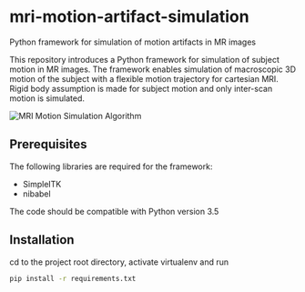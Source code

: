 # mri-motion-artifact-simulation
Python framework for simulation of motion artifacts in MR images

This repository introduces a Python framework for simulation of subject motion in MR images. The framework enables simulation of macroscopic
3D motion of the subject with a flexible motion trajectory for cartesian MRI. Rigid body assumption is made for subject motion and only inter-scan motion is simulated.

![MRI Motion Simulation Algorithm](https://github.com/chandrakanth-jp/mri-motion-artifact-simulation/blob/master/images/motion_simulation_algorithm.png)



## Prerequisites

The following libraries are required for the framework:  
 - SimpleITK
 - nibabel
 
 The code should be compatible with Python version 3.5 
 
 ## Installation
 
 cd to the project root directory, activate virtualenv and run
 
```bash
pip install -r requirements.txt
```

